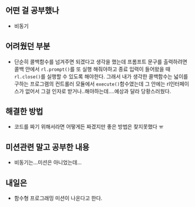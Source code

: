 ## **어떤 걸 공부했나**

- 비동기

## **어려웠던 부분**

- 단순히 콜백함수를 넘겨주면 되겠다고 생각을 했는데 프롬프트 문구를 출력하려면 콜백 안에서 `rl.prompt()`를 또 실행 해줘야하고 종료 입력이 들어왔을 때 `rl.close()`를 실행할 수 있도록 해야한다. 그래서 내가 생각한 콜백함수는 넓이를 구하는 프로그램의 컨트롤러 모듈에서 `execute()`함수였는데 그 안에는 rl인터페이스가 없어서 그걸 인자로 받거나..해야하는데....예상과 달라 당황스러웠다.

## **해결한 방법**
- 코드를 짜기 위해서라면 어떻게든 짜겠지만 좋은 방법은 찾지못했다 ㅠ 

## **미션관련 말고 공부한 내용**

- 비동기는...미션은 아니었는데...

## **내일은**
- 함수형 프로그래밍 미션이 나온다고 한다.